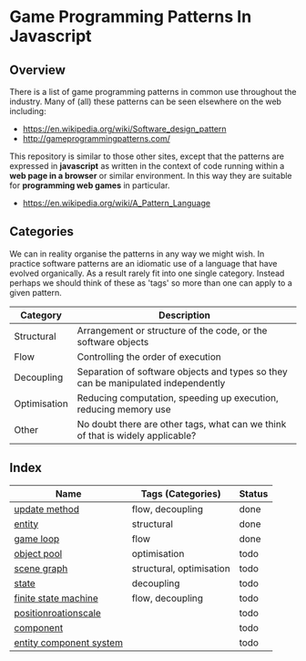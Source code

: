 # Game Programming Patterns In Javascript
## Overview

There is a list of game programming patterns in common use throughout the industry. Many of (all) these patterns can be seen elsewhere on the web including:

- https://en.wikipedia.org/wiki/Software_design_pattern
- http://gameprogrammingpatterns.com/

This repository is similar to those other sites, except that the patterns are expressed in __javascript__ as written in the context of code running within a __web page in a browser__ or similar environment. In this way they are suitable for __programming web games__ in particular.   

- https://en.wikipedia.org/wiki/A_Pattern_Language

<!--
![Pattern Language](https://upload.wikimedia.org/wikipedia/en/e/e6/A_Pattern_Language.jpg)

_(By Source, Fair use, https://en.wikipedia.org/w/index.php?curid=27713585_) -->

## Categories

We can in reality organise the patterns in any way we might wish. In practice software patterns are an idiomatic use of a language that have evolved organically. As a result rarely fit into one single category. Instead perhaps we should think of these as 'tags' so more than one can apply to a given pattern.

| Category | Description |
|---|---|
| Structural | Arrangement or structure of the code, or the software objects |
| Flow | Controlling the order of execution |
| Decoupling | Separation of software objects and types so they can be manipulated independently |
| Optimisation | Reducing computation, speeding up execution, reducing memory use |
| Other | No doubt there are other tags, what can we think of that is widely applicable? |

## Index

|Name|Tags (Categories)| Status |
|---|---|---|
| [update method](./updatemethod.md) |flow, decoupling| done |
| [entity](./entity.md) | structural | done |
| [game loop](./gameloop.md) |flow| done |
| [object pool](./objectpool.md) |optimisation| todo |
| [scene graph](./scenegraph.md) |structural, optimisation| todo |
| [state](./state.md) |decoupling| todo |
| [finite state machine](./finitestatemachine.md) | flow, decoupling |  todo |
| [positionroationscale](./positionroationscale.md) | |  todo  |
| [component](./component.md) | |  todo |
| [entity component system](./entitycomponentsystem.md) | |  todo |
